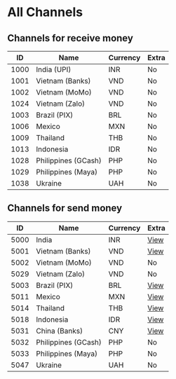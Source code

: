 # All Channels

## Channels for receive money

| ID   | Name                | Currency | Extra |
|------|---------------------|----------|-------|
| 1000 | India (UPI)         | INR      | No    |
| 1001 | Vietnam (Banks)     | VND      | No    |
| 1002 | Vietnam (MoMo)      | VND      | No    |
| 1024 | Vietnam (Zalo)      | VND      | No    |
| 1003 | Brazil (PIX)        | BRL      | No    |
| 1006 | Mexico              | MXN      | No    |
| 1009 | Thailand            | THB      | No    |
| 1013 | Indonesia           | IDR      | No    |
| 1028 | Philippines (GCash) | PHP      | No    |
| 1029 | Philippines (Maya)  | PHP      | No    |
| 1038 | Ukraine             | UAH      | No    |

## Channels for send money

| ID   | Name                | Currency | Extra                                           |
|------|---------------------|----------|-------------------------------------------------|
| 5000 | India               | INR      | [View](/reference/india.md#extra-parameter)     |
| 5001 | Vietnam (Banks)     | VND      | [View](/reference/vietnam.md#extra-parameter)   |
| 5002 | Vietnam (MoMo)      | VND      | No                                              | 
| 5029 | Vietnam (Zalo)      | VND      | No                                              | 
| 5003 | Brazil (PIX)        | BRL      | [View](/reference/brazil.md#extra-parameter)    |
| 5011 | Mexico              | MXN      | [View](/reference/mexico.md#extra-parameter)    | 
| 5014 | Thailand            | THB      | [View](/reference/thailand.md#extra-parameter)  |
| 5018 | Indonesia           | IDR      | [View](/reference/indonesia.md#extra-parameter) | 
| 5031 | China (Banks)       | CNY      | [View](/reference/china.md#extra-parameter)     |
| 5032 | Philippines (GCash) | PHP      | No                                              |
| 5033 | Philippines (Maya)  | PHP      | No                                              |
| 5047 | Ukraine             | UAH      | No                                              |
